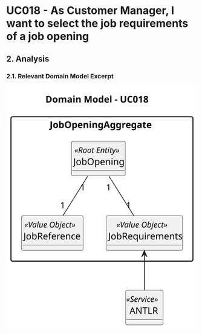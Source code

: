 # UC018 - As Customer Manager, I want to select the job requirements of a job opening 

## 2. Analysis

### 2.1. Relevant Domain Model Excerpt 

![Domain Model](svg/uc018-domain-model.svg)
